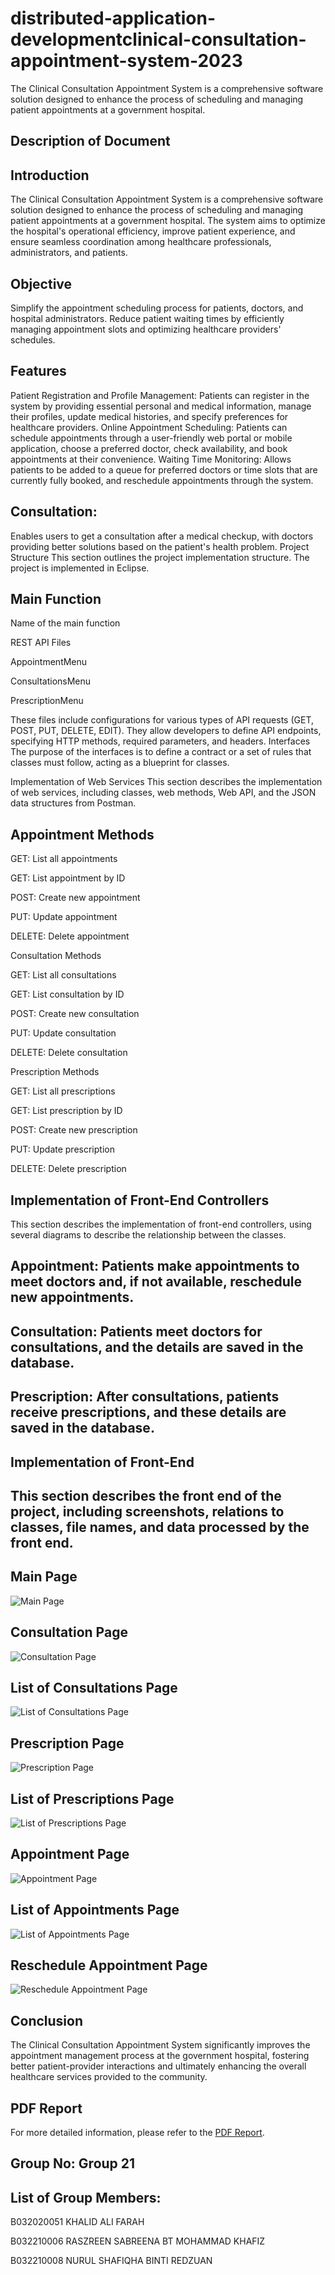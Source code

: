 # distributed-application-developmentclinical-consultation-appointment-system-2023
The Clinical Consultation Appointment System is a comprehensive software solution designed to enhance the process of scheduling and managing patient appointments at a government hospital.

## Description of Document

## Introduction
The Clinical Consultation Appointment System is a comprehensive software solution designed to enhance the process of scheduling and managing patient appointments at a government hospital. The system aims to optimize the hospital's operational efficiency, improve patient experience, and ensure seamless coordination among healthcare professionals, administrators, and patients.

## Objective
Simplify the appointment scheduling process for patients, doctors, and hospital administrators.
Reduce patient waiting times by efficiently managing appointment slots and optimizing healthcare providers' schedules.

## Features
Patient Registration and Profile Management: Patients can register in the system by providing essential personal and medical information, manage their profiles, update medical histories, and specify preferences for healthcare providers.
Online Appointment Scheduling: Patients can schedule appointments through a user-friendly web portal or mobile application, choose a preferred doctor, check availability, and book appointments at their convenience.
Waiting Time Monitoring: Allows patients to be added to a queue for preferred doctors or time slots that are currently fully booked, and reschedule appointments through the system.

## Consultation: 
Enables users to get a consultation after a medical checkup, with doctors providing better solutions based on the patient's health problem.
Project Structure
This section outlines the project implementation structure. The project is implemented in Eclipse.

## Main Function
Name of the main function

REST API Files

AppointmentMenu

ConsultationsMenu

PrescriptionMenu

These files include configurations for various types of API requests (GET, POST, PUT, DELETE, EDIT). They allow developers to define API endpoints, specifying HTTP methods, required parameters, and headers. Interfaces
The purpose of the interfaces is to define a contract or a set of rules that classes must follow, acting as a blueprint for classes.

Implementation of Web Services
This section describes the implementation of web services, including classes, web methods, Web API, and the JSON data structures from Postman.

## Appointment Methods

GET: List all appointments

GET: List appointment by ID

POST: Create new appointment

PUT: Update appointment

DELETE: Delete appointment

Consultation Methods

GET: List all consultations

GET: List consultation by ID

POST: Create new consultation

PUT: Update consultation

DELETE: Delete consultation

Prescription Methods

GET: List all prescriptions

GET: List prescription by ID

POST: Create new prescription

PUT: Update prescription

DELETE: Delete prescription

## Implementation of Front-End Controllers
This section describes the implementation of front-end controllers, using several diagrams to describe the relationship between the classes.

## Appointment: Patients make appointments to meet doctors and, if not available, reschedule new appointments.

## Consultation: Patients meet doctors for consultations, and the details are saved in the database.

## Prescription: After consultations, patients receive prescriptions, and these details are saved in the database.

## Implementation of Front-End

## This section describes the front end of the project, including screenshots, relations to classes, file names, and data processed by the front end.

## Main Page

![Main Page](https://github.com/Khalid-Ali-Farah/distributed-application-developmentclinical-consultation-appointment-system-2023/blob/e0e8f526a5efcfa67b100390447233ff7987fc03/Picture1.png)

## Consultation Page

![Consultation Page](https://github.com/Khalid-Ali-Farah/distributed-application-developmentclinical-consultation-appointment-system-2023/blob/e0e8f526a5efcfa67b100390447233ff7987fc03/Picture2.png)

## List of Consultations Page

![List of Consultations Page](https://github.com/Khalid-Ali-Farah/distributed-application-developmentclinical-consultation-appointment-system-2023/blob/e0e8f526a5efcfa67b100390447233ff7987fc03/Picture3.png)

## Prescription Page

![Prescription Page](https://github.com/Khalid-Ali-Farah/distributed-application-developmentclinical-consultation-appointment-system-2023/blob/e0e8f526a5efcfa67b100390447233ff7987fc03/Picture4.png)

## List of Prescriptions Page

![List of Prescriptions Page](https://github.com/Khalid-Ali-Farah/distributed-application-developmentclinical-consultation-appointment-system-2023/blob/e0e8f526a5efcfa67b100390447233ff7987fc03/Picture5.png)

## Appointment Page

![Appointment Page](https://github.com/Khalid-Ali-Farah/distributed-application-developmentclinical-consultation-appointment-system-2023/blob/e0e8f526a5efcfa67b100390447233ff7987fc03/Picture6.png)

## List of Appointments Page

![List of Appointments Page](https://github.com/Khalid-Ali-Farah/distributed-application-developmentclinical-consultation-appointment-system-2023/blob/e0e8f526a5efcfa67b100390447233ff7987fc03/Picture7.png)

## Reschedule Appointment Page

![Reschedule Appointment Page](https://github.com/Khalid-Ali-Farah/distributed-application-developmentclinical-consultation-appointment-system-2023/blob/e0e8f526a5efcfa67b100390447233ff7987fc03/Picture8.png)

## Conclusion
The Clinical Consultation Appointment System significantly improves the appointment management process at the government hospital, fostering better patient-provider interactions and ultimately enhancing the overall healthcare services provided to the community.


## PDF Report

For more detailed information, please refer to the [PDF Report](https://github.com/Khalid-Ali-Farah/workshop2-smart-parking-system-2023/blob/d84e876d48959d6f9c1f4ad0b63d449a93a6c271/Group%202%20Report.pdf).

## Group No: Group 21

## List of Group Members:

B032020051	KHALID ALI FARAH

B032210006	RASZREEN SABREENA BT MOHAMMAD KHAFIZ

B032210008	NURUL SHAFIQHA BINTI REDZUAN




